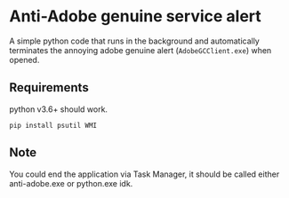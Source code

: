 # Anti-Adobe genuine service alert

A simple python code that runs in the background and automatically terminates the annoying adobe genuine alert (`AdobeGCClient.exe`) when opened.


## Requirements
python v3.6+ should work.
```
pip install psutil WMI
```

## Note
You could end the application via Task Manager, it should be called either anti-adobe.exe or python.exe idk.
